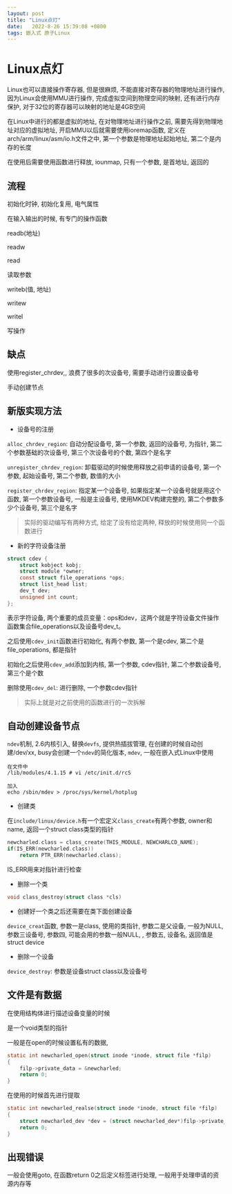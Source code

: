 ```yaml
---
layout: post
title: "Linux点灯" 
date:   2022-8-26 15:39:08 +0800
tags: 嵌入式 原子Linux 
---
```


# Linux点灯

Linux也可以直接操作寄存器, 但是很麻烦, 不能直接对寄存器的物理地址进行操作, 因为Linux会使用MMU进行操作, 完成虚拟空间到物理空间的映射, 还有进行内存保护, 对于32位的寄存器可以映射的地址是4GB空间

在Linux中进行的都是虚拟的地址, 在对物理地址进行操作之前, 需要先得到物理地址对应的虚拟地址, 开启MMU以后就需要使用ioremap函数, 定义在arch/arm/linux/asm/io.h文件之中, 第一个参数是物理地址起始地址, 第二个是内存的长度

在使用后需要使用函数进行释放, iounmap, 只有一个参数, 是首地址, 返回的



## 流程

初始化时钟, 初始化复用, 电气属性

在输入输出的时候, 有专门的操作函数

readb(地址)

readw

read

读取参数

writeb(值, 地址)

writew

writel

写操作

## 缺点

使用register_chrdev,, 浪费了很多的次设备号, 需要手动进行设置设备号

手动创建节点

## 新版实现方法

+   设备号的注册

`alloc_chrdev_region`: 自动分配设备号, 第一个参数, 返回的设备号, 为指针, 第二个参数基础的次设备号, 第三个次设备号的个数, 第四个是名字

`unregister_chrdev_region`: 卸载驱动的时候使用释放之前申请的设备号, 第一个参数, 起始设备号, 第二个参数, 数值的大小

`register_chrdev_region`: 指定某一个设备号, 如果指定某一个设备号就是用这个函数, 第一个参数设备号, 一般是主设备号, 使用MKDEV构建完整的, 第二个参数多少个设备号, 第三个是名字

>    实际的驱动编写有两种方式, 给定了没有给定两种, 释放的时候使用同一个函数进行

+   新的字符设备注册

```C
struct cdev {
	struct kobject kobj;
	struct module *owner;
	const struct file_operations *ops;
	struct list_head list;
	dev_t dev;
	unsigned int count;
};
```

表示字符设备, 两个重要的成员变量：ops和dev，这两个就是字符设备文件操作函数集合file_operations以及设备号dev_t。

之后使用`cdev_init`函数进行初始化, 有两个参数, 第一个是cdev, 第二个是file_operations, 都是指针

初始化之后使用`cdev_add`添加到内核, 第一个参数, cdev指针, 第二个参数设备号, 第三个是个数

删除使用`cdev_del`: 进行删除, 一个参数cdev指针

>   实际上就是对之前使用的函数进行的一次拆解

## 自动创建设备节点

`ndev`机制, 2.6内核引入, 替换`devfs`, 提供热插拔管理, 在创建的时候自动创建/dev/xx, busy会创建一个`ndev`的简化版本, `mdev`, 一般在嵌入式Linux中使用

```
在文件中
/lib/modules/4.1.15 # vi /etc/init.d/rcS 

加入
echo /sbin/mdev > /proc/sys/kernel/hotplug
```



+   创建类

在`include/linux/device.h`有一个宏定义`class_create`有两个参数, owner和name, 返回一个struct class类型的指针

```C
newcharled.class = class_create(THIS_MODULE, NEWCHARLCD_NAME);
if(IS_ERR(newcharled.class))
    return PTR_ERR(newcharled.class);
```

IS_ERR用来对指针进行检查

+   删除一个类

```C
void class_destroy(struct class *cls)
```



+   创建好一个类之后还需要在类下面创建设备

`device_creat`函数, 参数一是class, 使用的类指针, 参数二是父设备, 一般为NULL, 参数三设备号, 参数四, 可能会用的参数一般NULL, , 参数五, 设备名, 返回值是struct device

+   删除一个设备

`device_destroy`: 参数是设备struct class以及设备号

## 文件是有数据

在使用结构体进行描述设备变量的时候

是一个void类型的指针

一般是在open的时候设置私有的数据, 

```C
static int newcharled_open(struct inode *inode, struct file *filp)
{
    filp->private_data = &newcharled;
    return 0;
}
```

在使用的时候首先进行提取

```C
static int newcharled_realse(struct inode *inode, struct file *filp)
{
    struct newcharled_dev *dev = (struct newcharled_dev*)filp->private_data; 
    return 0;
}
```



## 出现错误

一般会使用goto, 在函数return 0之后定义标签进行处理, 一般用于处理申请的资源内存等















